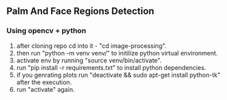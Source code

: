 ## Palm And Face Regions Detection
### Using opencv + python
<ol>
<li> after cloning repo cd into it - "cd image-processing".</li>
<li> then run "python -m venv venv/" to initilize python virtual environment.</li> 
<li> activate env by running "source venv/bin/activate".</li>

<li> run "pip install -r requirements.txt" to install python dependencies.</li>

<li> if you genrating plots run "deactivate && sudo apt-get install python-tk" after the execution.</li>
<li> run "activate" again. </li>
</ol>